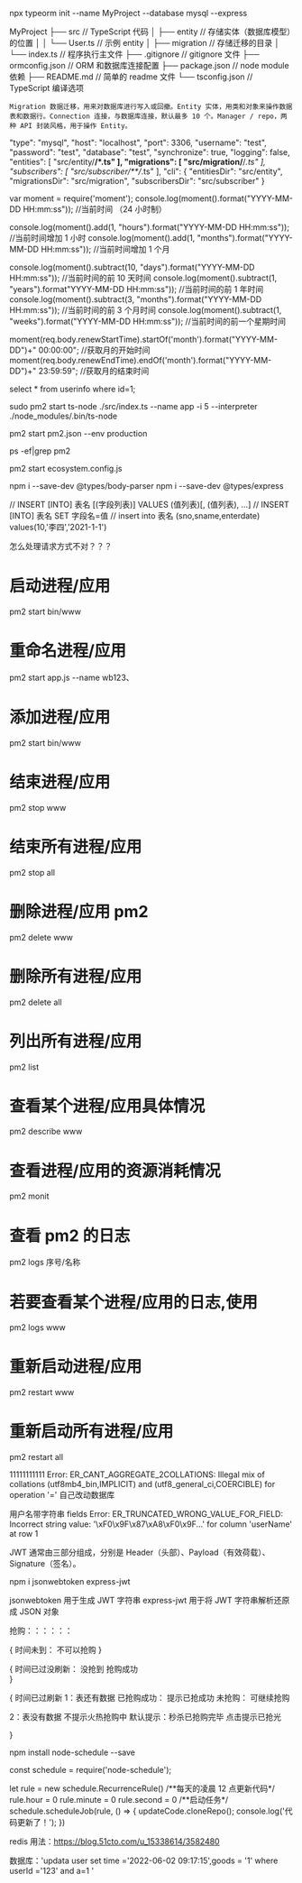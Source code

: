 npx typeorm init --name MyProject --database mysql --express

MyProject
├── src // TypeScript 代码
│ ├── entity // 存储实体（数据库模型）的位置
│ │ └── User.ts // 示例 entity
│ ├── migration // 存储迁移的目录
│ └── index.ts // 程序执行主文件
├── .gitignore // gitignore 文件
├── ormconfig.json // ORM 和数据库连接配置
├── package.json // node module 依赖
├── README.md // 简单的 readme 文件
└── tsconfig.json // TypeScript 编译选项

    Migration 数据迁移，用来对数据库进行写入或回撤。Entity 实体，用类和对象来操作数据表和数据行。Connection 连接，与数据库连接，默认最多 10 个。Manager / repo，两种 API 封装风格，用于操作 Entity。

"type": "mysql",
"host": "localhost",
"port": 3306,
"username": "test",
"password": "test",
"database": "test",
"synchronize": true,
"logging": false,
"entities": [
"src/entity/**/*.ts"
],
"migrations": [
"src/migration/**/*.ts"
],
"subscribers": [
"src/subscriber/**/*.ts"
],
"cli": {
"entitiesDir": "src/entity",
"migrationsDir": "src/migration",
"subscribersDir": "src/subscriber"
}

var moment = require('moment');
console.log(moment().format("YYYY-MM-DD HH:mm:ss")); //当前时间 （24 小时制）

console.log(moment().add(1, "hours").format("YYYY-MM-DD HH:mm:ss")); //当前时间增加 1 小时
console.log(moment().add(1, "months").format("YYYY-MM-DD HH:mm:ss")); //当前时间增加 1 个月

console.log(moment().subtract(10, "days").format("YYYY-MM-DD HH:mm:ss")); //当前时间的前 10 天时间
console.log(moment().subtract(1, "years").format"YYYY-MM-DD HH:mm:ss")); //当前时间的前 1 年时间
console.log(moment().subtract(3, "months").format("YYYY-MM-DD HH:mm:ss")); //当前时间的前 3 个月时间
console.log(moment().subtract(1, "weeks").format("YYYY-MM-DD HH:mm:ss")); //当前时间的前一个星期时间

moment(req.body.renewStartTime).startOf('month').format("YYYY-MM-DD")+" 00:00:00"; //获取月的开始时间
moment(req.body.renewEndTime).endOf('month').format("YYYY-MM-DD")+" 23:59:59"; //获取月的结束时间

select \* from userinfo where id=1;

sudo pm2 start ts-node ./src/index.ts --name app -i 5 --interpreter ./node_modules/.bin/ts-node

pm2 start pm2.json --env production

ps -ef|grep pm2

pm2 start ecosystem.config.js

npm i --save-dev @types/body-parser
npm i --save-dev @types/express

// INSERT [INTO] 表名 [(字段列表)] VALUES (值列表)[, (值列表), ...]
// INSERT [INTO] 表名 SET 字段名=值
// insert into 表名 (sno,sname,enterdate) values(10,'李四','2021-1-1')

怎么处理请求方式不对？？？

# 启动进程/应用

pm2 start bin/www

# 重命名进程/应用

pm2 start app.js --name wb123、

# 添加进程/应用

pm2 start bin/www

# 结束进程/应用

pm2 stop www

# 结束所有进程/应用

pm2 stop all

# 删除进程/应用 pm2

pm2 delete www

# 删除所有进程/应用

pm2 delete all

# 列出所有进程/应用

pm2 list

# 查看某个进程/应用具体情况

pm2 describe www

# 查看进程/应用的资源消耗情况

pm2 monit

# 查看 pm2 的日志

pm2 logs 序号/名称

# 若要查看某个进程/应用的日志,使用

pm2 logs www

# 重新启动进程/应用

pm2 restart www

# 重新启动所有进程/应用

pm2 restart all

11111111111 Error: ER_CANT_AGGREGATE_2COLLATIONS: Illegal mix of collations (utf8mb4_bin,IMPLICIT) and (utf8_general_ci,COERCIBLE) for operation '='
自己改动数据库

用户名带字符串
fields Error: ER_TRUNCATED_WRONG_VALUE_FOR_FIELD: Incorrect string value: '\xF0\x9F\x87\xA8\xF0\x9F...' for column 'userName' at row 1

JWT 通常由三部分组成，分别是 Header（头部）、Payload（有效荷载）、Signature（签名）。

npm i jsonwebtoken express-jwt

jsonwebtoken 用于生成 JWT 字符串
express-jwt 用于将 JWT 字符串解析还原成 JSON 对象

抢购：：：：：：

{
时间未到：
不可以抢购
}

{
时间已过没刷新： 没抢到 抢购成功  
}

{
时间已过刷新
1：表还有数据
已抢购成功： 提示已抢成功
未抢购： 可继续抢购

2：表没有数据
不提示火热抢购中 默认提示：秒杀已抢购完毕
点击提示已抢光

}

npm install node-schedule --save

const schedule = require('node-schedule');

let rule = new schedule.RecurrenceRule()
/**每天的凌晨 12 点更新代码\*/
rule.hour = 0
rule.minute = 0
rule.second = 0
/**启动任务\*/
schedule.scheduleJob(rule, () => {
updateCode.cloneRepo();
console.log('代码更新了！');
})

redis 用法：https://blog.51cto.com/u_15338614/3582480

数据库：'updata user set time ='2022-06-02 09:17:15',goods = '1' where userId ='123' and a=1 '

